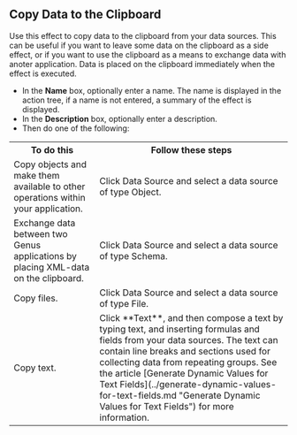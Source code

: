 ## Copy Data to the Clipboard

Use this effect to copy data to the clipboard from your data sources. This can be useful if you want to leave some data on the clipboard as a side effect, or if you want to use the clipboard as a means to exchange data with anoter application. Data is placed on the clipboard immediately when the effect is executed.

*   In the **Name** box, optionally enter a name. The name is displayed in the action tree, if a name is not entered, a summary of the effect is displayed.
*   In the **Description** box, optionally enter a description.
*   Then do one of the following:

<table style="WIDTH: 100%">

<tbody>

<tr>

<th>To do this</th>

<th>Follow these steps</th>

</tr>

<tr>

<td>Copy objects and make them available to other operations within your application.</td>

<td>Click Data Source and select a data source of type Object.</td>

</tr>

<tr>

<td>Exchange data between two Genus applications by placing XML-data on the clipboard.</td>

<td>Click Data Source and select a data source of type Schema.</td>

</tr>

<tr>

<td>Copy files.</td>

<td>Click Data Source and select a data source of type File.</td>

</tr>

<tr>

<td>Copy text.</td>

<td>Click **Text**, and then compose a text by typing text, and inserting formulas and fields from your data sources. The text can contain line breaks and sections used for collecting data from repeating groups. See the article [Generate Dynamic Values for Text Fields](../generate-dynamic-values-for-text-fields.md "Generate Dynamic Values for Text Fields") for more information.</td>

</tr>

</tbody>

</table>